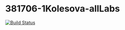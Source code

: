 # 381706-1Kolesova-allLabs

[![Build Status](https://travis-ci.org/381706-1KolesovaChristina/381706-1Kolesova-allLabs.svg?branch=ArrayList)](https://travis-ci.org/381706-1KolesovaChristina/381706-1Kolesova-allLabs)
